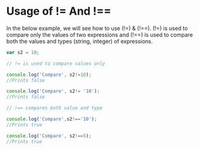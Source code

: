 # Usage of != And !==


In the below example, we will see how to use (!=) & (!==). (!=) is used to compare only the values of two expressions and (!==) is used to compare both the values and types (string, integer) of expressions.


```js
var s2 = 10;

// != is used to compare values only

console.log('Compare', s2!=10);
//Prints false

console.log('Compare', s2!= '10');
//Prints false

// !== compares both value and type

console.log('Compare',s2!=='10');
//Prints true

console.log('Compare', s2!==5);
//Prints true
```